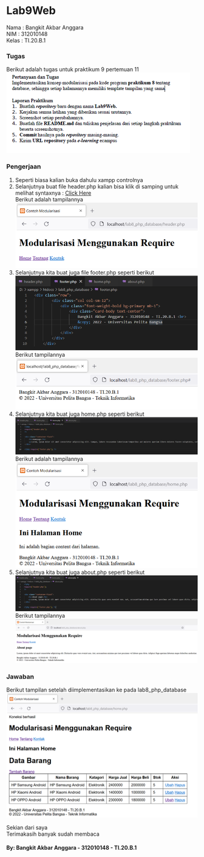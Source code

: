 # Lab9Web

Nama  : Bangkit Akbar Anggara<br>
NIM   : 312010148<br>
Kelas : TI.20.B.1<br>

### Tugas
Berikut adalah tugas untuk praktikum 9 pertemuan 11<br>
![Screenshot_9.png](Picture/Screenshot_9.png)<br>

### Pengerjaan
1. Seperti biasa kalian buka dahulu xampp controlnya<br>
2. Selanjutnya buat file header.php kalian bisa klik di samping untuk melihat syntaxnya : [Click Here](lab9_php_modular/header.php)<br>
Berikut adalah tampilannya<br>
![Screenshot_2.png](Picture/Screenshot_2.png)<br>
3. Selanjutnya kita buat juga file footer.php seperti berikut<br>
![Screenshot_3.png](Picture/Screenshot_3.png)<br>
Berikut tampilannya<br>
![Screenshot_1.png](Picture/Screenshot_1.png)<br>
4. Selanjutnya kita buat juga home.php seperti berikut<br>
![Screenshot_4.png](Picture/Screenshot_4.png)<br>
Berikut adalah tampilannya<br>
![Screenshot_6.png](Picture/Screenshot_6.png)<br>
5. Selanjutnya kita buat juga about.php seperti berikut<br>
![Screenshot_5.png](Picture/Screenshot_5.png)<br>
Berikut tampilannya<br>
![Screenshot_7.png](Picture/Screenshot_7.png)<br>

### Jawaban
Berikut tampilan setelah diimplementasikan ke pada lab8_php_database<br>
![Screenshot_8.png](Picture/Screenshot_8.png)<br>


Sekian dari saya<br>
Terimakasih banyak sudah membaca<br>

#### By: Bangkit Akbar Anggara - 312010148 - TI.20.B.1

